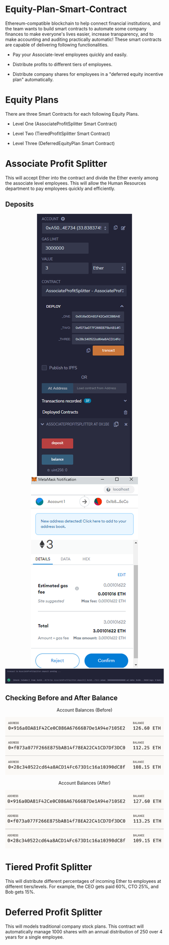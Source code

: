 # Equity-Plan-Smart-Contract

Ethereum-compatible blockchain to help connect financial institutions, and the team wants to build smart contracts to automate some company finances to make everyone's lives easier, increase transparency, and to make accounting and auditing practically automatic! These smart contracts are capable of delivering following functionalities.

- Pay your Associate-level employees quickly and easily.

- Distribute profits to different tiers of employees.

- Distribute company shares for employees in a "deferred equity incentive plan" automatically.

# Equity Plans

There are three Smart Contracts for each following Equity Plans.

- Level One (AssociateProfitSplitter Smart Contract)

- Level Two (TieredProfitSplitter Smart Contract)

- Level Three (DeferredEquityPlan Smart Contract)

# Associate Profit Splitter

This will accept Ether into the contract and divide the Ether evenly among the associate level employees. This will allow the Human Resources department to pay employees quickly and efficiently.

## Deposits

<p align="center">
  <img src="https://github.com/chirathlv/Equity-Plan-Smart-Contract/blob/main/Images/AssociateProfitSplitter%20Accounts%20Deposits.PNG">
  <img src="https://github.com/chirathlv/Equity-Plan-Smart-Contract/blob/main/Images/AssociateProfitSplitter%20Accounts%20Deposits%20Confirmation.PNG">
  <img src="https://github.com/chirathlv/Equity-Plan-Smart-Contract/blob/main/Images/AssociateProfitSplitter%20Accounts%20Deposits%20Verification.PNG">
</p>

## Checking Before and After Balance

<p align="center">Account Balances (Before)</p>
<p align="center">
  <img src="https://github.com/chirathlv/Equity-Plan-Smart-Contract/blob/main/Images/AssociateProfitSplitter%20Before%20Accounts%20Balances.PNG">
</p>
<p align="center">Account Balances (After)</p>
<p align="center">
  <img src="https://github.com/chirathlv/Equity-Plan-Smart-Contract/blob/main/Images/AssociateProfitSplitter%20After%20Accounts%20Balances.PNG">
</p>

# Tiered Profit Splitter

This will distribute different percentages of incoming Ether to employees at different tiers/levels. For example, the CEO gets paid 60%, CTO 25%, and Bob gets 15%.

# Deferred Profit Splitter

This will models traditional company stock plans. This contract will automatically manage 1000 shares with an annual distribution of 250 over 4 years for a single employee.
